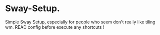 # Sway-Setup.
Simple Sway Setup, especially for people who seem don't really like tiling wm. READ config before execute any shortcuts !
